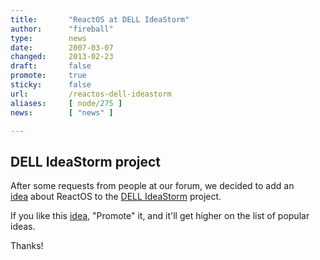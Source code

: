 ```yaml
---
title:       "ReactOS at DELL IdeaStorm"
author:      "fireball"
type:        news
date:        2007-03-07
changed:     2013-02-23
draft:       false
promote:     true
sticky:      false
url:         /reactos-dell-ideastorm
aliases:     [ node/275 ]
news:        [ "news" ]

---
```


<h2>DELL IdeaStorm project</h2>
<p>After some requests from people&nbsp;at our forum, we decided to add an <a href="http://www.dellideastorm.com/article/show/64682/">idea</a>&nbsp;about ReactOS&nbsp;to the <a href="http://www.dellideastorm.com">DELL IdeaStorm</a> project.</p>
<p>If you like this <a href="http://www.dellideastorm.com/article/show/64682/">idea</a>, &quot;Promote&quot; it, and it'll get higher on the list of popular ideas.</p>
<p>Thanks!</p>
